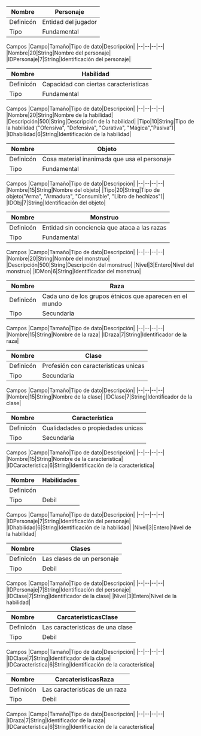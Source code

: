 
|Nombre|Personaje|
|--|--|
|Definicón|Entidad del jugador |
|Tipo|Fundamental|

Campos
|Campo|Tamaño|Tipo de dato|Descripción|
|--|--|--|--|
|Nombre|20|String|Nombre del personaje|
|IDPersonaje|7|String|Identificación del personaje|

|Nombre|Habilidad|
|--|--|
|Definicón|Capacidad con ciertas caracteristicas|
|Tipo|Fundamental|

Campos
|Campo|Tamaño|Tipo de dato|Descripción|
|--|--|--|--|
|Nombre|20|String|Nombre de la habilidad|
|Descripción|500|String|Descripción de la habilidad|
|Tipo|10|String|Tipo de la habilidad ("Ofensiva", "Defensiva", "Curativa", "Mágica",”Pasiva”)|
|IDhabilidad|6|String|Identificación de la habilidad|

|Nombre|Objeto|
|--|--|
|Definicón|Cosa material inanimada que usa el personaje|
|Tipo|Fundamental|

Campos
|Campo|Tamaño|Tipo de dato|Descripción|
|--|--|--|--|
|Nombre|15|String|Nombre del objeto|
|Tipo|20|String|Tipo de objeto("Arma", "Armadura", "Consumible", "Libro de hechizos")|
|IDObj|7|String|Identificación del objeto|

|Nombre|Monstruo|
|--|--|
|Definicón|Entidad sin conciencia que ataca a las razas|
|Tipo|Fundamental|

Campos
|Campo|Tamaño|Tipo de dato|Descripción|
|--|--|--|--|
|Nombre|20|String|Nombre del monstruo|
|Descripción|500|String|Descripción del monstruo|
|Nivel|3|Entero|Nivel del monstruo|
|IDMon|6|String|Identificador del monstruo|

|Nombre|Raza|
|--|--|
|Definicón|Cada uno de los grupos étnicos que aparecen en el mundo|
|Tipo|Secundaria|

Campos
|Campo|Tamaño|Tipo de dato|Descripción|
|--|--|--|--|
|Nombre|15|String|Nombre de la raza|
|IDraza|7|String|Identificador de la raza|

|Nombre|Clase|
|--|--|
|Definicón|Profesión con caracteristicas unicas|
|Tipo|Secundaria|

Campos
|Campo|Tamaño|Tipo de dato|Descripción|
|--|--|--|--|
|Nombre|15|String|Nombre de la clase|
|IDClase|7|String|Identificador de la clase|

|Nombre|Característica|
|--|--|
|Definicón|Cualidadades  o propiedades unicas|
|Tipo|Secundaria|

Campos
|Campo|Tamaño|Tipo de dato|Descripción|
|--|--|--|--|
|Nombre|15|String|Nombre de la caracteristica|
|IDCaracteristica|6|String|Identificación de la caracteristica|

|Nombre|Habilidades|
|--|--|
|Definicón||
|Tipo|Debil|

Campos
|Campo|Tamaño|Tipo de dato|Descripción|
|--|--|--|--|
|IDPersonaje|7|String|Identificación del personaje|
|IDhabilidad|6|String|Identificación de la habilidad|
|Nivel|3|Entero|Nivel de la habilidad|

|Nombre|Clases|
|--|--|
|Definicón|Las clases de un personaje|
|Tipo|Debil|

Campos
|Campo|Tamaño|Tipo de dato|Descripción|
|--|--|--|--|
|IDPersonaje|7|String|Identificación del personaje|
|IDClase|7|String|Identificador de la clase|
|Nivel|3|Entero|Nivel de la habilidad|


|Nombre|CarcateristicasClase|
|--|--|
|Definicón|Las caracteristicas de una clase|
|Tipo|Debil|

Campos
|Campo|Tamaño|Tipo de dato|Descripción|
|--|--|--|--|
|IDClase|7|String|Identificador de la clase|
|IDCaracteristica|6|String|Identificación de la caracteristica|

|Nombre|CarcateristicasRaza|
|--|--|
|Definicón|Las caracteristicas de un raza|
|Tipo|Debil|

Campos
|Campo|Tamaño|Tipo de dato|Descripción|
|--|--|--|--|
|IDraza|7|String|Identificador de la raza|
|IDCaracteristica|6|String|Identificación de la caracteristica|
